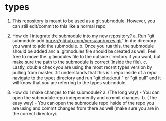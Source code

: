 # types

1. This repository is meant to be used as a git submodule. However, you can still edit/commit to this like a normal repo. 

2. How do I integrate the submodule into my new repository?
    a. Run "git submodule add https://github.com/verstaan/types.git" in the directory you want to add the submodule.
    b. Once you run this, the submodule should be added and a .gitmodules file should be created as well. Feel free to move the .gitmodules file
       to the outside directory if you want, but make sure the path to the submodule is correct (inside the file).
    c. Lastly, double check you are using the most recent types version by pulling from master. Git understands that this is a repo inside of a repo
       navigate to the types directory and run "git checkout <branch>" or "git pull" and it will know that you are referring to the types submodule.

3. How do I make changes to this submodule?
    a. (The long way) - You can open the submodule repo independently and commit changes.
    b. (The easy way) - You can open the submodule repo inside of the repo you are using and commit changes from there as well 
       (make sure you are in the correct directory).
